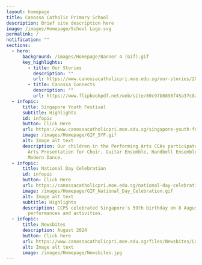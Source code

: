 ```yaml
---
layout: homepage
title: Canossa Catholic Primary School
description: Brief site description here
image: /images/Homepage/School Logo.svg
permalink: /
notification: ""
sections:
  - hero:
      background: /images/Homepage/Banner 4 (Gif).gif
      key_highlights:
        - title: Our Stories
          description: ""
          url: https://www.canossacatholicpri.moe.edu.sg/our-stories/2024-events/2024-events/
        - title: Canossa Connects
          description: ""
          url: https://www.flipbookpdf.net/web/site/80c97b0898f45a37c8a4e16dcca4e88475a91213202407.pdf.html
  - infopic:
      title: Singapore Youth Festival
      subtitle: Highlights
      id: infopic
      button: Click Here
      url: https://www.canossacatholicpri.moe.edu.sg/singapore-youth-festival/
      image: /images/Homepage/GIF_SYF.gif
      alt: Image alt text
      description: Our children in the Performing Arts CCAs participated in the SYF
        Arts Presentation for Choir, Guitar Ensemble, Handbell Ensemble and
        Modern Dance.
  - infopic:
      title: National Day Celebration
      id: infopic
      button: Click Here
      url: https://canossacatholicpri.moe.edu.sg/national-day-celebration/
      image: /images/Homepage/GIF_National_Day_Celebration.gif
      alt: Image alt text
      subtitle: Highlights
      description: CCPS celebrated Singapore's 59th birthday on 8 August with exciting
        performances and activities.
  - infopic:
      title: Newsbites
      description: August 2024
      button: Click here
      url: https://www.canossacatholicpri.moe.edu.sg/files/Newsbites/Canossa_Newsbites_August_2024.pdf
      alt: Image alt text
      image: /images/Homepage/Newsbites.jpg
---
```

